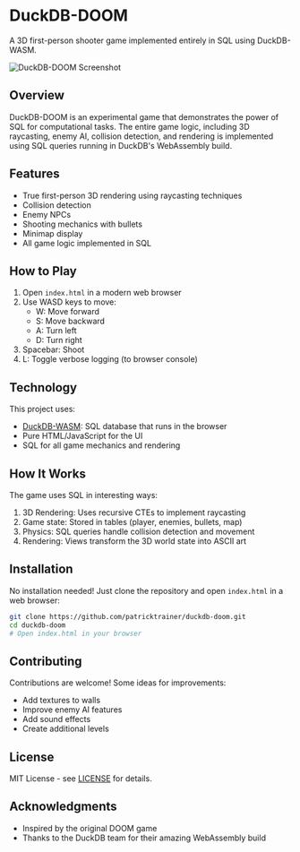 # DuckDB-DOOM

A 3D first-person shooter game implemented entirely in SQL using DuckDB-WASM.

![DuckDB-DOOM Screenshot](docs/screenshot.png)

## Overview

DuckDB-DOOM is an experimental game that demonstrates the power of SQL for computational tasks. The entire game logic, including 3D raycasting, enemy AI, collision detection, and rendering is implemented using SQL queries running in DuckDB's WebAssembly build.

## Features

- True first-person 3D rendering using raycasting techniques
- Collision detection
- Enemy NPCs
- Shooting mechanics with bullets
- Minimap display
- All game logic implemented in SQL

## How to Play

1. Open `index.html` in a modern web browser
2. Use WASD keys to move:
   - W: Move forward
   - S: Move backward 
   - A: Turn left
   - D: Turn right
3. Spacebar: Shoot
4. L: Toggle verbose logging (to browser console)

## Technology

This project uses:
- [DuckDB-WASM](https://github.com/duckdb/duckdb-wasm): SQL database that runs in the browser
- Pure HTML/JavaScript for the UI
- SQL for all game mechanics and rendering

## How It Works

The game uses SQL in interesting ways:

1. 3D Rendering: Uses recursive CTEs to implement raycasting
2. Game state: Stored in tables (player, enemies, bullets, map)
3. Physics: SQL queries handle collision detection and movement
4. Rendering: Views transform the 3D world state into ASCII art

## Installation

No installation needed! Just clone the repository and open `index.html` in a web browser:

```bash
git clone https://github.com/patricktrainer/duckdb-doom.git
cd duckdb-doom
# Open index.html in your browser
```

## Contributing

Contributions are welcome! Some ideas for improvements:

- Add textures to walls
- Improve enemy AI features
- Add sound effects
- Create additional levels

## License

MIT License - see [LICENSE](LICENSE) for details.

## Acknowledgments

- Inspired by the original DOOM game
- Thanks to the DuckDB team for their amazing WebAssembly build
